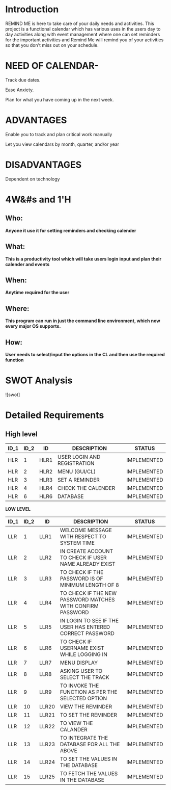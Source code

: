 # Introduction #
REMIND ME is here to take care of your daily needs and activities. This project is a functional calendar which has various uses in the users day to day activities along with event management where one can set reminders for the important activities and Remind Me will remind you of your activities so that you don't miss out on your schedule. 

# **NEED OF CALENDAR**-

Track due dates.

Ease Anxiety.

Plan for what you have coming up in the next week.

# **ADVANTAGES**
Enable you to track and plan critical work manually 

Let you view calendars by month, quarter, and/or year

# **DISADVANTAGES**

Dependent on technology

# 4W&#s and 1&#39;H
## Who:
**Anyone it use it for setting reminders and checking calender**
## What:
**This is a productivity tool which will take users login input and  plan their calender and events**
## When:
**Anytime required for the user**
## Where:
**This program can run in just the command line environment, which now every major OS supports.**
## How:
**User needs to select/input the options in the CL and then use the required function**


# SWOT Analysis #
![swot]


# Detailed Requirements #
## High level ##
|ID_1|ID_2|ID  |DESCRIPTION                 |STATUS     |
|----|----|----|----------------------------|-----------|
|HLR |1   |HLR1|USER LOGIN AND REGISTRATION |IMPLEMENTED|
|HLR |2   |HLR2|MENU (GUI/CL)               |IMPLEMENTED|
|HLR |3   |HLR3|SET A REMINDER              |IMPLEMENTED|
|HLR |4   |HLR4|CHECK THE CALENDER          |IMPLEMENTED|
|HLR |6   |HLR6|DATABASE                    |IMPLEMENTED|

**LOW LEVEL**

|ID_1|ID_2|ID   |DESCRIPTION                                                 |STATUS                     |
|----|----|-----|------------------------------------------------------------|---------------------------|
|LLR |1   |LLR1 | WELCOME MESSAGE WITH RESPECT TO SYSTEM TIME                |IMPLEMENTED                |
|LLR |2   |LLR2 |IN CREATE ACCOUNT TO CHECK IF USER NAME ALREADY EXIST       |IMPLEMENTED                |
|LLR |3   |LLR3 |TO CHECK IF THE PASSWORD IS OF MINIMUM LENGTH OF 8          |IMPLEMENTED                |
|LLR |4   |LLR4 |TO CHECK IF THE NEW PASSWORD MATCHES WITH CONFIRM PASSWORD  |IMPLEMENTED                |
|LLR |5   |LLR5 |IN LOGIN TO SEE IF THE USER HAS ENTERED CORRECT PASSWORD    |IMPLEMENTED                |
|LLR |6   |LLR6 |TO CHECK IF USERNAME EXIST WHILE LOGGING IN                 |IMPLEMENTED                |
|LLR |7   |LLR7 |MENU DISPLAY                                                |IMPLEMENTED                |
|LLR |8   |LLR8 |ASKING USER TO SELECT THE TRACK                             |IMPLEMENTED                |
|LLR |9   |LLR9 |TO INVOKE THE FUNCTION AS PER THE SELECTED OPTION           |IMPLEMENTED                |
|LLR |10  |LLR20|VIEW THE REMINDER                                           |IMPLEMENTED                |
|LLR |11  |LLR21|TO SET THE REMINDER                                         |IMPLEMENTED                |
|LLR |12  |LLR22|TO VIEW THE CALANDER                                        |IMPLEMENTED                |
|LLR |13  |LLR23|TO INTEGRATE THE DATABASE FOR ALL THE ABOVE                 |IMPLEMENTED                |
|LLR |14  |LLR24|TO SET THE VALUES IN THE DATABASE                           |IMPLEMENTED                |
|LLR |15  |LLR25|TO FETCH THE VALUES IN THE DATABASE                         |IMPLEMENTED                |



